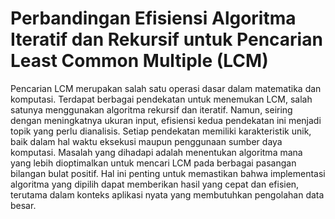 # Perbandingan Efisiensi Algoritma Iteratif dan Rekursif untuk Pencarian Least Common Multiple (LCM) 
Pencarian LCM merupakan salah satu operasi dasar dalam matematika dan komputasi. Terdapat berbagai pendekatan untuk menemukan LCM, salah satunya menggunakan algoritma rekursif dan iteratif. Namun, seiring dengan meningkatnya ukuran input, efisiensi kedua pendekatan ini menjadi topik yang perlu dianalisis. Setiap pendekatan memiliki karakteristik unik, baik dalam hal waktu eksekusi maupun penggunaan sumber daya komputasi.
Masalah yang dihadapi adalah menentukan algoritma mana yang lebih dioptimalkan untuk mencari LCM pada berbagai pasangan bilangan bulat positif. Hal ini penting untuk memastikan bahwa implementasi algoritma yang dipilih dapat memberikan hasil yang cepat dan efisien, terutama dalam konteks aplikasi nyata yang membutuhkan pengolahan data besar.

